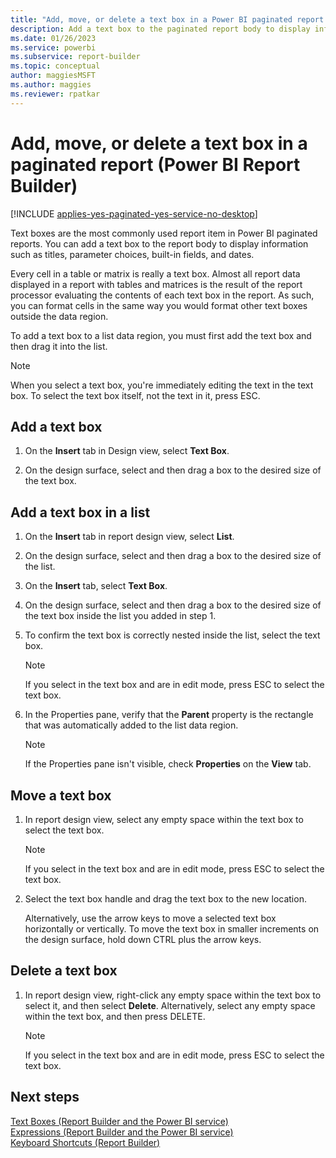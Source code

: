 ```yaml
---
title: "Add, move, or delete a text box in a Power BI paginated report | Microsoft Docs"
description: Add a text box to the paginated report body to display information such as titles, parameter choices, built-in fields, and dates in Power BI Report Builder. 
ms.date: 01/26/2023
ms.service: powerbi
ms.subservice: report-builder
ms.topic: conceptual
author: maggiesMSFT
ms.author: maggies
ms.reviewer: rpatkar
---
```

# Add, move, or delete a text box in a paginated report (Power BI Report Builder)

[!INCLUDE [applies-yes-paginated-yes-service-no-desktop](../../../includes/applies-yes-paginated-yes-service-no-desktop.md)]

  Text boxes are the most commonly used report item in Power BI paginated reports. You can add a text box to the report body to display information such as titles, parameter choices, built-in fields, and dates.  
  
 Every cell in a table or matrix is really a text box. Almost all report data displayed in a report with tables and matrices is the result of the report processor evaluating the contents of each text box in the report. As such, you can format cells in the same way you would format other text boxes outside the data region.  
  
 To add a text box to a list data region, you must first add the text box and then drag it into the list.  
  
> [!NOTE]  
>  When you select a text box, you're immediately editing the text in the text box. To select the text box itself, not the text in it, press ESC.  
  
## Add a text box  
  
1.  On the **Insert** tab in Design view, select **Text Box**.  
  
2.  On the design surface, select and then drag a box to the desired size of the text box.  
  
## Add a text box in a list  
  
1.  On the **Insert** tab in report design view, select **List**.  
  
2.  On the design surface, select and then drag a box to the desired size of the list.  
  
3.  On the **Insert** tab, select **Text Box**.  
  
4.  On the design surface, select and then drag a box to the desired size of the text box inside the list you added in step 1.   
  
5.  To confirm the text box is correctly nested inside the list, select the text box.  
  
    > [!NOTE]  
    >  If you select in the text box and are in edit mode, press ESC to select the text box.  
  
6.  In the Properties pane, verify that the **Parent** property is the rectangle that was automatically added to the list data region.  
  
    > [!NOTE]  
    >  If the Properties pane isn't visible, check **Properties** on the **View** tab.  
  
## Move a text box  
  
1.  In report design view, select any empty space within the text box to select the text box.  
  
    > [!NOTE]  
    >  If you select in the text box and are in edit mode, press ESC to select the text box.  
  
2.  Select the text box handle and drag the text box to the new location.   

    Alternatively, use the arrow keys to move a selected text box horizontally or vertically. To move the text box in smaller increments on the design surface, hold down CTRL plus the arrow keys.  
  
## Delete a text box  
  
1.  In report design view, right-click any empty space within the text box to select it, and then select **Delete**. Alternatively, select any empty space within the text box, and then press DELETE.  
  
    > [!NOTE]  
    >  If you select in the text box and are in edit mode, press ESC to select the text box.  
  
## Next steps
 [Text Boxes &#40;Report Builder and the Power BI service&#41;](text-boxes-report-builder-and-service.md)   
 [Expressions &#40;Report Builder and the Power BI service&#41;](/sql/reporting-services/report-design/expressions-report-builder-and-ssrs)   
 [Keyboard Shortcuts &#40;Report Builder&#41;](/sql/reporting-services/report-builder/keyboard-shortcuts-report-builder)  
  
  
